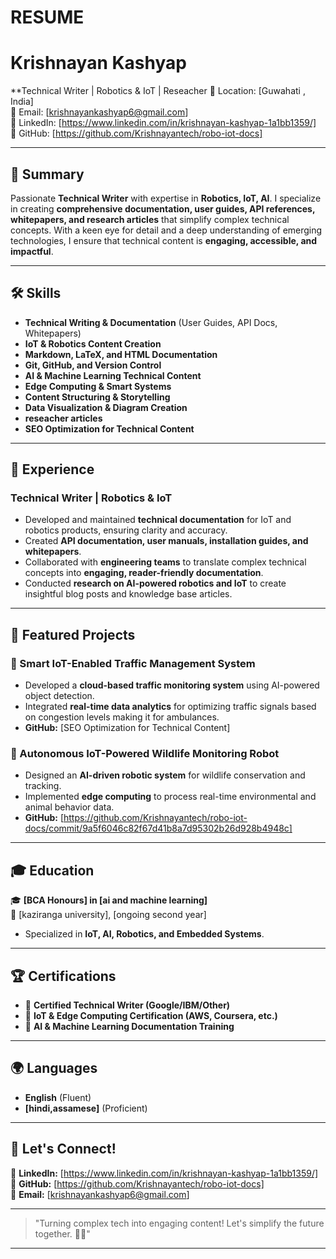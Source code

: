 # RESUME

# Krishnayan Kashyap

**Technical Writer | Robotics & IoT | Reseacher
📍 Location: [Guwahati , India]  
📧 Email: [krishnayankashyap6@gmail.com]  
🔗 LinkedIn: [https://www.linkedin.com/in/krishnayan-kashyap-1a1bb1359/]  
📂 GitHub: [https://github.com/Krishnayantech/robo-iot-docs]   

---

## 🚀 Summary

Passionate **Technical Writer** with expertise in **Robotics, IoT, AI**. I specialize in creating **comprehensive documentation, user guides, API references, whitepapers, and research articles** that simplify complex technical concepts. With a keen eye for detail and a deep understanding of emerging technologies, I ensure that technical content is **engaging, accessible, and impactful**.

---

## 🛠️ Skills

- **Technical Writing & Documentation** (User Guides, API Docs, Whitepapers)
- **IoT & Robotics Content Creation**
- **Markdown, LaTeX, and HTML Documentation**
- **Git, GitHub, and Version Control**
- **AI & Machine Learning Technical Content**
- **Edge Computing & Smart Systems**
- **Content Structuring & Storytelling**
- **Data Visualization & Diagram Creation**
- **reseacher articles**
- **SEO Optimization for Technical Content**

---

## 💼 Experience

### **Technical Writer | Robotics & IoT**  
- Developed and maintained **technical documentation** for IoT and robotics products, ensuring clarity and accuracy.
- Created **API documentation, user manuals, installation guides, and whitepapers**.
- Collaborated with **engineering teams** to translate complex technical concepts into **engaging, reader-friendly documentation**.
- Conducted **research on AI-powered robotics and IoT** to create insightful blog posts and knowledge base articles.


---
## 📂 Featured Projects

### **🚦 Smart IoT-Enabled Traffic Management System**
- Developed a **cloud-based traffic monitoring system** using AI-powered object detection.
- Integrated **real-time data analytics** for optimizing traffic signals based on congestion levels making it for ambulances.
- **GitHub:** [SEO Optimization for Technical Content]

### **🤖 Autonomous IoT-Powered Wildlife Monitoring Robot**
- Designed an **AI-driven robotic system** for wildlife conservation and tracking.
- Implemented **edge computing** to process real-time environmental and animal behavior data.
- **GitHub:** [https://github.com/Krishnayantech/robo-iot-docs/commit/9a5f6046c82f67d41b8a7d95302b26d928b4948c]

---

## 🎓 Education

🎓 **[BCA Honours] in [ai and machine learning]**  
📍 [kaziranga university], [ongoing second year]  
- Specialized in **IoT, AI, Robotics, and Embedded Systems**.

---

## 🏆 Certifications

- 📜 **Certified Technical Writer (Google/IBM/Other)**
- 📜 **IoT & Edge Computing Certification (AWS, Coursera, etc.)**
- 📜 **AI & Machine Learning Documentation Training**

---

## 🌍 Languages

- **English** (Fluent)
- **[hindi,assamese]** (Proficient)

---

## 📢 Let's Connect!

🔗 **LinkedIn:** [https://www.linkedin.com/in/krishnayan-kashyap-1a1bb1359/]  
📂 **GitHub:** [https://github.com/Krishnayantech/robo-iot-docs]    
📧 **Email:** [krishnayankashyap6@gmail.com]  

---

> "Turning complex tech into engaging content! Let's simplify the future together. 🚀📖"

---
